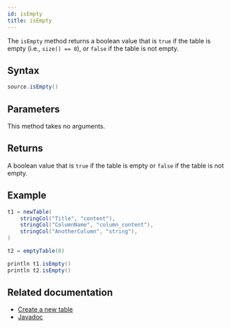 ```yaml
---
id: isEmpty
title: isEmpty
---
```


The `isEmpty` method returns a boolean value that is `true` if the table is empty (i.e., `size() == 0`), or `false` if the table is not empty.

## Syntax

```groovy syntax
source.isEmpty()
```

## Parameters

This method takes no arguments.

## Returns

A boolean value that is `true` if the table is empty or `false` if the table is not empty.

## Example

```groovy order=null
t1 = newTable(
    stringCol("Title", "content"),
    stringCol("ColumnName", "column_content"),
    stringCol("AnotherColumn", "string"),
)

t2 = emptyTable(0)

println t1.isEmpty()
println t2.isEmpty()
```

## Related documentation

- [Create a new table](../../../how-to-guides/new-table.md)
- [Javadoc](<https://deephaven.io/core/javadoc/io/deephaven/engine/table/Table.html#isEmpty()>)
